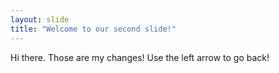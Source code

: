 ```yaml
---
layout: slide
title: "Welcome to our second slide!"
---
```

Hi there. Those are my changes!
Use the left arrow to go back!
